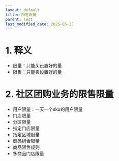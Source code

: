```yaml
---
layout: default
title: 限售限量
parent: Test
last_modified_date: 2025-05-25
---
```


# 1. 释义

- 限量：只能买设置好的量
- 限售：只能卖设置好的量

# 2. 社区团购业务的限售限量

- 用户限量：一天一个sku的用户限量
- 门店限量
- 分区限量
- 指定门店限量
- 指定区域限量
- 商品组合限量
- 商品限售规则
- 多商品门店限量